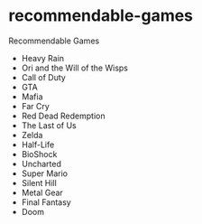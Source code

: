 # recommendable-games
Recommendable  Games

- Heavy Rain
- Ori and the Will of the Wisps
- Call of Duty
- GTA
- Mafia
- Far Cry
- Red Dead Redemption
- The Last of Us
- Zelda
- Half-Life
- BioShock
- Uncharted
- Super Mario
- Silent Hill
- Metal Gear
- Final Fantasy
- Doom
